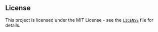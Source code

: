## License

This project is licensed under the MIT License - see the [`LICENSE`](LICENSE) file for details.